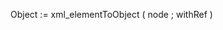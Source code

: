 ﻿<!----------------------------------------------------Object := xml_elementToObject ( node ; withRef ) -> node (Text) -> withRef (Boolean)-->Object := xml_elementToObject ( node ; withRef )